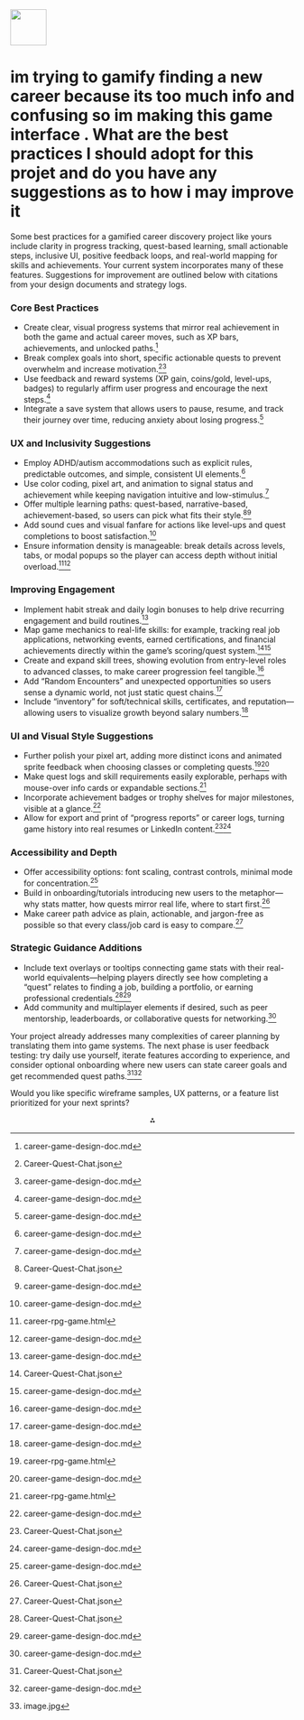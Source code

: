 <img src="https://r2cdn.perplexity.ai/pplx-full-logo-primary-dark%402x.png" style="height:64px;margin-right:32px"/>

# im trying to gamify finding a new career because its too much info and confusing so im making this game interface . What are the best practices I should adopt for this projet and do you have any suggestions as to how i may improve it

Some best practices for a gamified career discovery project like yours include clarity in progress tracking, quest-based learning, small actionable steps, inclusive UI, positive feedback loops, and real-world mapping for skills and achievements. Your current system incorporates many of these features. Suggestions for improvement are outlined below with citations from your design documents and strategy logs.

### Core Best Practices

- Create clear, visual progress systems that mirror real achievement in both the game and actual career moves, such as XP bars, achievements, and unlocked paths.[^1]
- Break complex goals into short, specific actionable quests to prevent overwhelm and increase motivation.[^2][^1]
- Use feedback and reward systems (XP gain, coins/gold, level-ups, badges) to regularly affirm user progress and encourage the next steps.[^1]
- Integrate a save system that allows users to pause, resume, and track their journey over time, reducing anxiety about losing progress.[^1]


### UX and Inclusivity Suggestions

- Employ ADHD/autism accommodations such as explicit rules, predictable outcomes, and simple, consistent UI elements.[^1]
- Use color coding, pixel art, and animation to signal status and achievement while keeping navigation intuitive and low-stimulus.[^1]
- Offer multiple learning paths: quest-based, narrative-based, achievement-based, so users can pick what fits their style.[^2][^1]
- Add sound cues and visual fanfare for actions like level-ups and quest completions to boost satisfaction.[^1]
- Ensure information density is manageable: break details across levels, tabs, or modal popups so the player can access depth without initial overload.[^3][^1]


### Improving Engagement

- Implement habit streak and daily login bonuses to help drive recurring engagement and build routines.[^1]
- Map game mechanics to real-life skills: for example, tracking real job applications, networking events, earned certifications, and financial achievements directly within the game’s scoring/quest system.[^2][^1]
- Create and expand skill trees, showing evolution from entry-level roles to advanced classes, to make career progression feel tangible.[^1]
- Add “Random Encounters” and unexpected opportunities so users sense a dynamic world, not just static quest chains.[^1]
- Include “inventory” for soft/technical skills, certificates, and reputation—allowing users to visualize growth beyond salary numbers.[^1]


### UI and Visual Style Suggestions

- Further polish your pixel art, adding more distinct icons and animated sprite feedback when choosing classes or completing quests.[^3][^1]
- Make quest logs and skill requirements easily explorable, perhaps with mouse-over info cards or expandable sections.[^3]
- Incorporate achievement badges or trophy shelves for major milestones, visible at a glance.[^1]
- Allow for export and print of “progress reports” or career logs, turning game history into real resumes or LinkedIn content.[^2][^1]


### Accessibility and Depth

- Offer accessibility options: font scaling, contrast controls, minimal mode for concentration.[^1]
- Build in onboarding/tutorials introducing new users to the metaphor—why stats matter, how quests mirror real life, where to start first.[^2]
- Make career path advice as plain, actionable, and jargon-free as possible so that every class/job card is easy to compare.[^2]


### Strategic Guidance Additions

- Include text overlays or tooltips connecting game stats with their real-world equivalents—helping players directly see how completing a “quest” relates to finding a job, building a portfolio, or earning professional credentials.[^2][^1]
- Add community and multiplayer elements if desired, such as peer mentorship, leaderboards, or collaborative quests for networking.[^1]

Your project already addresses many complexities of career planning by translating them into game systems. The next phase is user feedback testing: try daily use yourself, iterate features according to experience, and consider optional onboarding where new users can state career goals and get recommended quest paths.[^2][^1]

Would you like specific wireframe samples, UX patterns, or a feature list prioritized for your next sprints?
<span style="display:none">[^4]</span>

<div align="center">⁂</div>

[^1]: career-game-design-doc.md

[^2]: Career-Quest-Chat.json

[^3]: career-rpg-game.html

[^4]: image.jpg

